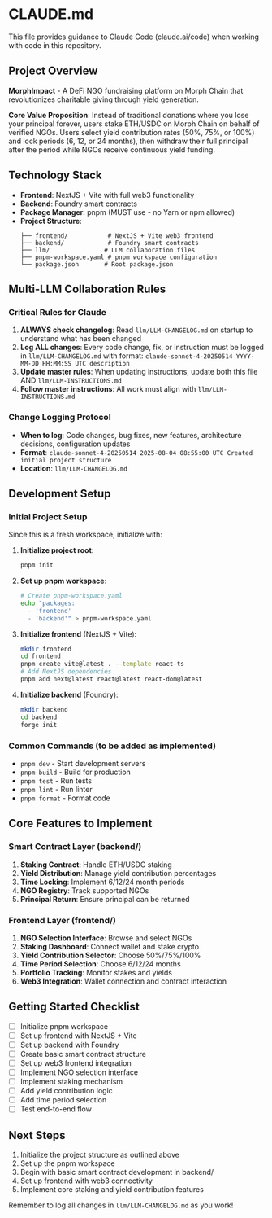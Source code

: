 # CLAUDE.md

This file provides guidance to Claude Code (claude.ai/code) when working with code in this repository.

## Project Overview

**MorphImpact** - A DeFi NGO fundraising platform on Morph Chain that revolutionizes charitable giving through yield generation.

**Core Value Proposition**: Instead of traditional donations where you lose your principal forever, users stake ETH/USDC on Morph Chain on behalf of verified NGOs. Users select yield contribution rates (50%, 75%, or 100%) and lock periods (6, 12, or 24 months), then withdraw their full principal after the period while NGOs receive continuous yield funding.

## Technology Stack

- **Frontend**: NextJS + Vite with full web3 functionality
- **Backend**: Foundry smart contracts
- **Package Manager**: pnpm (MUST use - no Yarn or npm allowed)
- **Project Structure**:
  ```
  ├── frontend/           # NextJS + Vite web3 frontend
  ├── backend/            # Foundry smart contracts
  ├── llm/               # LLM collaboration files
  ├── pnpm-workspace.yaml # pnpm workspace configuration
  └── package.json       # Root package.json
  ```

## Multi-LLM Collaboration Rules

### Critical Rules for Claude

1. **ALWAYS check changelog**: Read `llm/LLM-CHANGELOG.md` on startup to understand what has been changed
2. **Log ALL changes**: Every code change, fix, or instruction must be logged in `llm/LLM-CHANGELOG.md` with format: `claude-sonnet-4-20250514 YYYY-MM-DD HH:MM:SS UTC description`
3. **Update master rules**: When updating instructions, update both this file AND `llm/LLM-INSTRUCTIONS.md`
4. **Follow master instructions**: All work must align with `llm/LLM-INSTRUCTIONS.md`

### Change Logging Protocol
- **When to log**: Code changes, bug fixes, new features, architecture decisions, configuration updates
- **Format**: `claude-sonnet-4-20250514 2025-08-04 08:55:00 UTC Created initial project structure`
- **Location**: `llm/LLM-CHANGELOG.md`

## Development Setup

### Initial Project Setup
Since this is a fresh workspace, initialize with:

1. **Initialize project root**:
   ```bash
   pnpm init
   ```

2. **Set up pnpm workspace**:
   ```bash
   # Create pnpm-workspace.yaml
   echo "packages:
     - 'frontend'
     - 'backend'" > pnpm-workspace.yaml
   ```

3. **Initialize frontend** (NextJS + Vite):
   ```bash
   mkdir frontend
   cd frontend
   pnpm create vite@latest . --template react-ts
   # Add NextJS dependencies
   pnpm add next@latest react@latest react-dom@latest
   ```

4. **Initialize backend** (Foundry):
   ```bash
   mkdir backend
   cd backend
   forge init
   ```

### Common Commands (to be added as implemented)
- `pnpm dev` - Start development servers
- `pnpm build` - Build for production
- `pnpm test` - Run tests
- `pnpm lint` - Run linter
- `pnpm format` - Format code

## Core Features to Implement

### Smart Contract Layer (backend/)
1. **Staking Contract**: Handle ETH/USDC staking
2. **Yield Distribution**: Manage yield contribution percentages
3. **Time Locking**: Implement 6/12/24 month periods
4. **NGO Registry**: Track supported NGOs
5. **Principal Return**: Ensure principal can be returned

### Frontend Layer (frontend/)
1. **NGO Selection Interface**: Browse and select NGOs
2. **Staking Dashboard**: Connect wallet and stake crypto
3. **Yield Contribution Selector**: Choose 50%/75%/100%
4. **Time Period Selection**: Choose 6/12/24 months
5. **Portfolio Tracking**: Monitor stakes and yields
6. **Web3 Integration**: Wallet connection and contract interaction

## Getting Started Checklist

- [ ] Initialize pnpm workspace
- [ ] Set up frontend with NextJS + Vite
- [ ] Set up backend with Foundry
- [ ] Create basic smart contract structure
- [ ] Set up web3 frontend integration
- [ ] Implement NGO selection interface
- [ ] Implement staking mechanism
- [ ] Add yield contribution logic
- [ ] Add time period selection
- [ ] Test end-to-end flow

## Next Steps

1. Initialize the project structure as outlined above
2. Set up the pnpm workspace
3. Begin with basic smart contract development in backend/
4. Set up frontend with web3 connectivity
5. Implement core staking and yield contribution features

Remember to log all changes in `llm/LLM-CHANGELOG.md` as you work!